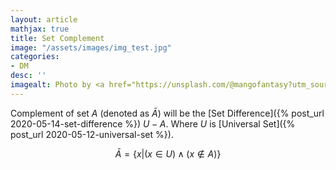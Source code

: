 ```yaml
---
layout: article
mathjax: true
title: Set Complement
image: "/assets/images/img_test.jpg"
categories:
- DM
desc: '' 
imagealt: Photo by <a href="https://unsplash.com/@mangofantasy?utm_source=unsplash&utm_medium=referral&utm_content=creditCopyText">Tim Johnson</a> on <a href="https://unsplash.com/s/photos/logic?utm_source=unsplash&utm_medium=referral&utm_content=creditCopyText">Unsplash</a>
---
```


Complement of set $A$ (denoted as $\bar{A}$) will be the [Set Difference]({% post_url 2020-05-14-set-difference %}) $U-A$. Where $U$ is [Universal Set]({% post_url 2020-05-12-universal-set %}).

$$\bar{A} = \{ x | (x \in U) \wedge (x \notin A)\}$$